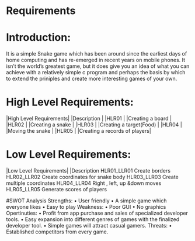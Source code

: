 
# Requirements
# Introduction:
It is a simple Snake game which has been around since the earliest days of home computing and has re-emerged in recent years on mobile phones.
It isn’t the world’s greatest game, but it does give you an idea of what you can achieve with a relatively simple c program and perhaps the basis by which to extend the priniples and create more interesting games of your own.
# High Level Requirements:
|High Level Requirements|	|Description                  |
|HLR01	                |   |Creating a board             |
|HLR02	                |   |Creating a snake             |
|HLR03	                |   |Creating a target(Food)      |
|HLR04	                |   |Moving the snake             |
|HLR05	                |   |Creating a records of players|

# Low Level Requirements:
|Low Level Requirements|	|Description
HLR01_LLR01	Create borders 
HLR02_LLR02	Create coordinates for snake body
HLR03_LLR03	Create multiple coordinates
HLR04_LLR04	Right , left, up &down moves
HLR05_LLR05	Generate scores of players

#SWOT Analysis
Strengths:
•	User friendly
•	A simple game which everyone likes
•	Easy to play
Weakness:
•	Poor GUI
•	No graphics
Opertinuties:
•	Profit from app purchase and sales of specialized developer tools.
•	Easy expansion into different genres of games with the finalized developer tool.
•	Simple games will attract casual gamers.
Threats:
•	Established competitors from every game.


